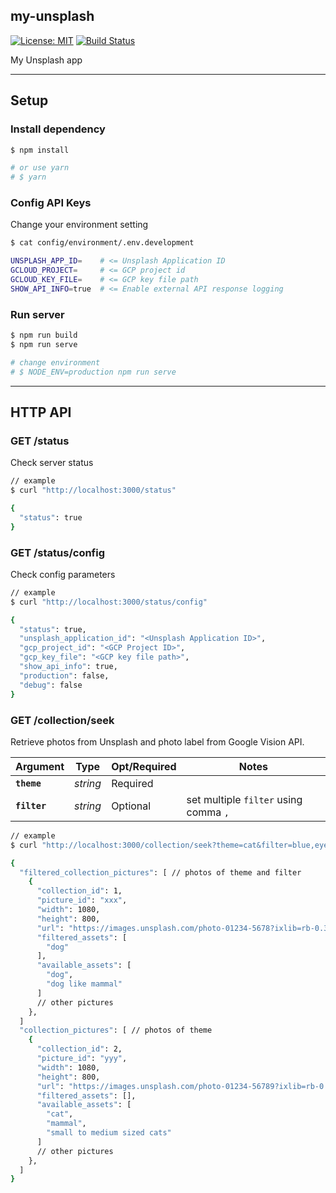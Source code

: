 my-unsplash
----
[![License: MIT][3]][4] [![Build Status][7]][8]

[3]: https://img.shields.io/badge/License-MIT-blue.svg
[4]: LICENSE.md
[7]: https://travis-ci.org/evalphobia/my-unsplash.svg?branch=master
[8]: https://travis-ci.org/evalphobia/my-unsplash
[11]: https://codecov.io/github/evalphobia/my-unsplash/coverage.svg?branch=master
[12]: https://codecov.io/github/evalphobia/my-unsplash?branch=master


My Unsplash app

----

## Setup

### Install dependency

```bash
$ npm install

# or use yarn
# $ yarn
```

### Config API Keys

Change your environment setting

```bash
$ cat config/environment/.env.development

UNSPLASH_APP_ID=    # <= Unsplash Application ID
GCLOUD_PROJECT=     # <= GCP project id
GCLOUD_KEY_FILE=    # <= GCP key file path
SHOW_API_INFO=true  # <= Enable external API response logging
```

### Run server

```bash
$ npm run build
$ npm run serve

# change environment
# $ NODE_ENV=production npm run serve
```

----

## HTTP API

### GET /status

Check server status

```bash
// example
$ curl "http://localhost:3000/status"

{
  "status": true
}
```

### GET /status/config

Check config parameters

```bash
// example
$ curl "http://localhost:3000/status/config"

{
  "status": true,
  "unsplash_application_id": "<Unsplash Application ID>",
  "gcp_project_id": "<GCP Project ID>",
  "gcp_key_file": "<GCP key file path>",
  "show_api_info": true,
  "production": false,
  "debug": false
}
```

### GET /collection/seek

Retrieve photos from Unsplash and photo label from Google Vision API.

| Argument | Type | Opt/Required | Notes |
|---|---|---|---|
|__`theme`__|_string_|Required|||
|__`filter`__|_string_|Optional|set multiple `filter` using comma `,`|

```bash
// example
$ curl "http://localhost:3000/collection/seek?theme=cat&filter=blue,eye,dog"

{
  "filtered_collection_pictures": [ // photos of theme and filter
    {
      "collection_id": 1,
      "picture_id": "xxx",
      "width": 1080,
      "height": 800,
      "url": "https://images.unsplash.com/photo-01234-5678?ixlib=rb-0.3.5&q=80&fm=jpg&crop=entropy&cs=tinysrgb&w=1080&fit=max&s=f88ef5795f389cec34061a5cb14aa904",
      "filtered_assets": [
        "dog"
      ],
      "available_assets": [
        "dog",
        "dog like mammal"
      ]
      // other pictures
    },
  ]
  "collection_pictures": [ // photos of theme
    {
      "collection_id": 2,
      "picture_id": "yyy",
      "width": 1080,
      "height": 800,
      "url": "https://images.unsplash.com/photo-01234-56789?ixlib=rb-0.3.5&q=80&fm=jpg&crop=entropy&cs=tinysrgb&w=1080&fit=max&s=67592e340e017ad0bf7a44c6852d6ad7",
      "filtered_assets": [],
      "available_assets": [
        "cat",
        "mammal",
        "small to medium sized cats"
      ]
      // other pictures
    },
  ]
}
```
